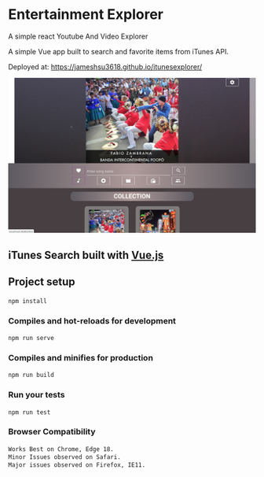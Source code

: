 # Entertainment Explorer

A simple react Youtube And Video Explorer 


A simple Vue app built to search and favorite items from iTunes API.

Deployed at: https://jameshsu3618.github.io/itunesexplorer/

<p align="center">
    <img src="images/screen_shot.png">
</p>

## iTunes Search built with [Vue.js](https://vuejs.org/)

## Project setup
```
npm install
```

### Compiles and hot-reloads for development
```
npm run serve
```

### Compiles and minifies for production
```
npm run build
```

### Run your tests
```
npm run test
```

### Browser Compatibility
```
Works Best on Chrome, Edge 18. 
Minor Issues observed on Safari.
Major issues observed on Firefox, IE11.
```
